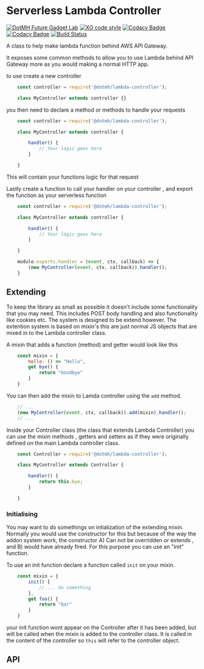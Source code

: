 Serverless Lambda Controller
============================
[![DotMH Future Gadget Lab](https://img.shields.io/badge/DotMH-Future%20Gadget%20Lab-red.svg?style=flat-square)](https://www.dotmh.io)
[![XO code style](https://img.shields.io/badge/code_style-XO-5ed9c7.svg)](https://github.com/xojs/xo)
[![Codacy Badge](https://api.codacy.com/project/badge/Grade/d50a385134dd448cb574a137d53dc022)](https://www.codacy.com?utm_source=github.com&amp;utm_medium=referral&amp;utm_content=dotmh/lambda-controller&amp;utm_campaign=Badge_Grade)
[![Codacy Badge](https://api.codacy.com/project/badge/Coverage/d50a385134dd448cb574a137d53dc022)](https://www.codacy.com?utm_source=github.com&utm_medium=referral&utm_content=dotmh/lambda-controller&utm_campaign=Badge_Coverage)
[![Build Status](https://semaphoreci.com/api/v1/projects/723304e2-be24-4db6-9ebb-5f1f250b9841/2579135/badge.svg)](https://semaphoreci.com/dotmh/lambda-controller)

A class to help make lambda function behind AWS API Gateway. 

It exposes some common methods to allow you to use Lambda behind API Gateway more as you would making a normal HTTP app. 

to use create a new controller 

```js
    const controller = require('@dotmh/lambda-controller');

    class MyController extends controller {}
```

you then need to declare a method or methods to handle your requests

```js
    const controller = require('@dotmh/lambda-controller');

    class MyController extends controller {

        handler() {
            // Your logic goes here
        }

    }
```

This will contain your functions logic for that request 

Lastly create a function to call your handler on your controller , and export the function as your serverless function 

```js
    const controller = require('@dotmh/lambda-controller');

    class MyController extends controller {

        handler() {
            // Your logic goes here
        }

    }

    module.exports.handler = (event, ctx, callback) => {
        (new MyController(event, ctx, callback)).handler();
    }    
```

Extending
---------
To keep the library as small as possible it doesn't include some functionality that
you may need. This includes POST body handling and also functionality like cookies etc. The system is designed to be extend however. The extention system is based on
mixin's this are just normal JS objects that are mixed in to the Lambda controller class. 

A mixin that adds a function (method) and getter would look like this 

```js
    const mixin = {
        hello: () => "Hello",
        get bye() {
            return "Goodbye"
        }
    }
```

You can then add the mixin to Lamda controller using the `add` method.

```js
    // ...
    (new MyController(event, ctx, callback)).add(mixin).handler();
    // ...
```

Inside your Controller class (the class that extends Lambda Controller) you can use the mixin methods , getters and setters as if they were originally defined on the main Lambda controller class. 

```js
    const Controller = require('@dotmh/lambda-controller');

    class MyController extends Controller {

        handler() {
            return this.bye;
        }

    }
```

### Initialising

You may want to do somethings on intialization of the extending mixin. Normally you would use the 
constructor for this but because of the way the addon system work, the constructor A) Can not be overridden or extends , and B) would have already fired. For this purpose you can use an "init" 
function. 

To use an init function declare a function called `init` on your mixin. 

```js 
    const mixin = {
        init() {
            // ... do something   
        },
        get foo() {
            return "bar"
        }
    }
```

your init function wont appear on the Controller after it has been added, but will be called when 
the mixin is added to the controller class. It is called in the content of the controller so 
`this` will refer to the controller object. 


API
---

